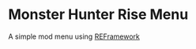 # Monster Hunter Rise Menu
A simple mod menu using [REFramework](https://github.com/praydog/REFramework)
